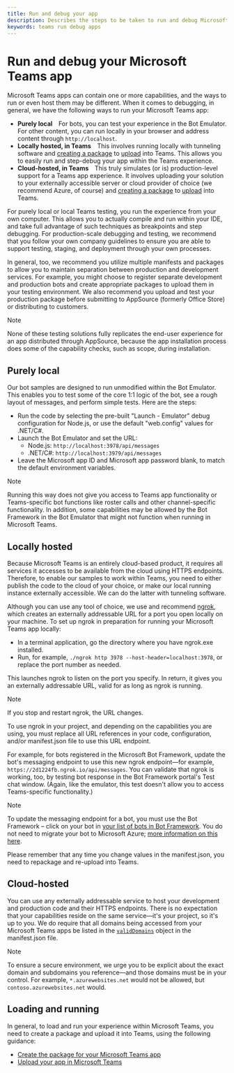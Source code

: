 ```yaml
---
title: Run and debug your app
description: Describes the steps to be taken to run and debug Microsoft Teams apps
keywords: teams run debug apps
---
```


# Run and debug your Microsoft Teams app

Microsoft Teams apps can contain one or more capabilities, and the ways to run or even host them may be different. When it comes to debugging, in general, we have the following ways to run your Microsoft Teams app:

* **Purely local**&emsp;For bots, you can test your experience in the Bot Emulator. For other content, you can run locally in your browser and address content through `http://localhost`.
* **Locally hosted, in Teams**&emsp;This involves running locally with tunneling software and [creating a package](~/concepts/apps/apps-package) to [upload](~/concepts/apps/apps-upload) into Teams. This allows you to easily run and step-debug your app within the Teams experience.
* **Cloud-hosted, in Teams**&emsp;This truly simulates (or is) production-level support for a Teams app experience. It involves uploading your solution to your externally accessible server or cloud provider of choice (we recommend Azure, of course) and [creating a package](~/concepts/apps/apps-package) to [upload](~/concepts/apps/apps-upload) into Teams.

For purely local or local Teams testing, you run the experience from your own computer. This allows you to actually compile and run within your IDE, and take full advantage of such techniques as breakpoints and step debugging. For production-scale debugging and testing, we recommend that you follow your own company guidelines to ensure you are able to support testing, staging, and deployment through your own processes.

In general, too, we recommend you utilize multiple manifests and packages to allow you to maintain separation between production and development services. For example, you might choose to register separate development and production bots and create appropriate packages to upload them in your testing environment. We also recommend you upload and test your production package before submitting to AppSource (formerly Office Store) or distributing to customers.

> [!NOTE]
> None of these testing solutions fully replicates the end-user experience for an app distributed through AppSource, because the app installation process does some of the capability checks, such as scope, during installation.

## Purely local

Our bot samples are designed to run unmodified within the Bot Emulator. This enables you to test some of the core 1:1 logic of the bot, see a rough layout of messages, and perform simple tests. Here are the steps:

* Run the code by selecting the pre-built "Launch - Emulator" debug configuration for Node.js, or use the default "web.config" values for .NET/C#.
* Launch the Bot Emulator and set the URL:
  * Node.js: `http://localhost:3978/api/messages`
  * .NET/C#: `http://localhost:3979/api/messages`
* Leave the Microsoft app ID and Microsoft app password blank, to match the default environment variables.

> [!NOTE]
> Running this way does not give you access to Teams app functionality or Teams-specific bot functions like roster calls and other channel-specific functionality. In addition, some capabilities may be allowed by the Bot Framework in the Bot Emulator that might not function when running in Microsoft Teams.

## Locally hosted

Because Microsoft Teams is an entirely cloud-based product, it requires all services it accesses to be available from the cloud using HTTPS endpoints. Therefore, to enable our samples to work within Teams, you need to either publish the code to the cloud of your choice, or make our local running instance externally accessible. We can do the latter with tunneling software.

Although you can use any tool of choice, we use and recommend [ngrok](https://ngrok.com/download), which creates an externally addressable URL for a port you open locally on your machine. To set up ngrok in preparation for running your Microsoft Teams app locally: 

* In a terminal application, go the directory where you have ngrok.exe installed.
* Run, for example, `./ngrok http 3978 --host-header=localhost:3978`, or replace the port number as needed.

This launches ngrok to listen on the port you specify. In return, it gives you an externally addressable URL, valid for as long as ngrok is running.

> [!NOTE]
> If you stop and restart ngrok, the URL changes.

To use ngrok in your project, and depending on the capabilities you are using, you must replace all URL references in your code, configuration, and/or manifest.json file to use this URL endpoint.

For example, for bots registered in the Microsoft Bot Framework, update the bot's messaging endpoint to use this new ngrok endpoint&mdash;for example, `https://2d1224fb.ngrok.io/api/messages`. You can validate that ngrok is working, too, by testing bot response in the Bot Framework portal's Test chat window. (Again, like the emulator, this test doesn't allow you to access Teams-specific functionality.)

> [!NOTE]
> To update the messaging endpoint for a bot, you must use the Bot Framework &ndash; click on your bot in [your list of bots in Bot Framework](https://dev.botframework.com/bots). You do not need to migrate your bot to Microsoft Azure; [more information on this here](~/concepts/bots/bots-create#bots-and-microsoft-azure).

Please remember that any time you change values in the manifest.json, you need to repackage and re-upload into Teams.

## Cloud-hosted

You can use any externally addressable service to host your development and production code and their HTTPS endpoints. There is no expectation that your capabilities reside on the same service&mdash;it's your project, so it's up to you. We do require that all domains being accessed from your Microsoft Teams apps be listed in the [`validDomains`](~/resources/schema/manifest-schema#validdomains) object in the manifest.json file.

> [!NOTE]
> To ensure a secure environment, we urge you to be explicit about the exact domain and subdomains you reference&mdash;and those domains must be in your control. For example, `*.azurewebsites.net` would not be allowed, but `contoso.azurewebsites.net` would.

## Loading and running

In general, to load and run your experience within Microsoft Teams, you need to create a package and upload it into Teams, using the following guidance:

* [Create the package for your Microsoft Teams app](~/concepts/apps/apps-package)
* [Upload your app in Microsoft Teams](~/concepts/apps/apps-upload)
